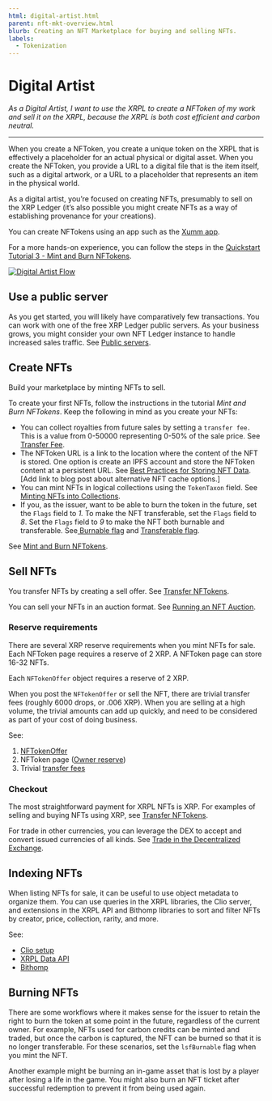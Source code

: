 ```yaml
---
html: digital-artist.html
parent: nft-mkt-overview.html
blurb: Creating an NFT Marketplace for buying and selling NFTs.
labels:
  - Tokenization
---
```

# Digital Artist

_As a Digital Artist, I want to use the XRPL to create a NFToken of my work and sell it on the XRPL, because the XRPL is both cost efficient and carbon neutral._

---

When you create a NFToken, you create a unique token on the XRPL that is effectively a placeholder for an actual physical or digital asset. When you create the NFToken, you provide a URL to a digital file that is the item itself, such as a digital artwork, or a URL to a placeholder that represents an item in the physical world.

As a digital artist, you’re focused on creating NFTs, presumably to sell on the XRP Ledger (it’s  also possible you might create NFTs as a way of establishing provenance for your creations).

You can create NFTokens using an app such as the [Xumm app](https://xumm.app).

For a more hands-on experience, you can follow the steps in the [Quickstart Tutorial 3 - Mint and Burn NFTokens](mint-and-burn-nftokens.html). 

[![Digital Artist Flow](img/nft-mkt-digital-artist.png "Digital Artist Flow")](img/nft-mkt-digital-artist.png)

## Use a public server

As you get started, you will likely have comparatively few transactions. You can work with one of the free XRP Ledger public servers. As your business grows, you might consider your own NFT Ledger instance to handle increased sales traffic. See [Public servers](public-servers.html).

## Create NFTs

Build your marketplace by minting NFTs to sell.

To create your first NFTs, follow the instructions in the tutorial _Mint and Burn NFTokens_. Keep the following in mind as you create your NFTs:

* You can collect royalties from future sales by setting a <code>transfer fee<em>. </em></code>This is a value from 0-50000 representing 0-50% of the sale price. See [Transfer Fee](nftoken.html#transferfee).
* The NFToken URL is a link to the location where the content of the NFT is stored. One option is create an IPFS account and store the NFToken content at a persistent URL. See [Best Practices for Storing NFT Data](https://docs.ipfs.io/how-to/best-practices-for-nft-data). [Add link to blog post about alternative NFT cache options.]
* You can mint NFTs in logical collections using the <code>TokenTaxon</code> field. See [Minting NFTs into Collections](nft-collections.html#minting-nfts-into-collections).
* If you, as the issuer, want to be able to burn the token in the future, set the <code>Flags</code> field to <em>1.</em> To make the NFT transferable, set the <code>Flags</code> field to <em>8</em>. Set the <code>Flags</code> field to <em>9</em> to make the NFT both burnable and transferable. See[ Burnable flag](nftoken.html#nftoken-flags) and [Transferable flag](nftoken.html#nftoken-flags).

See [Mint and Burn NFTokens](mint-and-burn-nftokens.html).

## Sell NFTs

You transfer NFTs by creating a sell offer. See [Transfer NFTokens](transfer-nftokens.html).

You can sell your NFTs in an auction format. See [Running an NFT Auction](nftoken-auctions.html#running-an-nft-auction).

### Reserve requirements

There are several XRP reserve requirements when you mint NFTs for sale. Each NFToken page requires a reserve of 2 XRP. A NFToken page can store 16-32 NFTs.

Each `NFTokenOffer` object requires a reserve of 2 XRP.

When you post the `NFTokenOffer` or sell the NFT, there are trivial transfer fees (roughly 6000 drops, or .006 XRP). When you are selling at a high volume, the trivial amounts can add up quickly, and need to be considered as part of your cost of doing business.

See:

1. [NFTokenOffer](nft-reserve-requirements.html#nftokenoffer-reserve)
2. NFToken page ([Owner reserve](nft-reserve-requirements.html#owner-reserve))
3. Trivial [transfer fees](transfer-fees.html)

### Checkout

The most straightforward payment for XRPL NFTs is XRP. For examples of selling and buying NFTs using XRP, see [Transfer NFTokens](transfer-nftokens.html).

For trade in other currencies, you can leverage the DEX to accept and convert issued currencies of all kinds. See [Trade in the Decentralized Exchange](trade-in-the-decentralized-exchange.html#trade-in-the-decentralized-exchange).

<!-- 

* [Crypto payment](transfer-nftokens.html)(mention **<code>lsfOnlyXRP flag)</code></strong>
* Leveraging the DEX to accept and convert issued currencies of all kinds. See [Trade in the Decentralized Exchange](trade-in-the-decentralized-exchange.html#trade-in-the-decentralized-exchange).
* Fiat payment ([Cross-currency payments](cross-currency-payments.html))
* On-chain validation of completing transactions
 -->

## Indexing NFTs

When listing NFTs for sale, it can be useful to use object metadata to organize them. You can use queries in the XRPL libraries, the Clio server, and extensions in the XRPL API and Bithomp libraries to sort and filter NFTs by creator, price, collection, rarity, and more.

See:

- [Clio setup](install-clio-on-ubuntu.html) 
- [XRPL Data API](https://api.xrpldata.com/docs/static/index.html#/)
- [Bithomp](https://docs.bithomp.com/#nft-xls-20)


## Burning NFTs

There are some workflows where it makes sense for the issuer to retain the right to burn the token at some point in the future, regardless of the current owner. For example, NFTs used for carbon credits can be minted and traded, but once the carbon is captured, the NFT can be burned so that it is no longer transferable. For these scenarios, set the `lsfBurnable` flag when you mint the NFT.

Another example might be burning an in-game asset that is lost by a player after losing a life in the game. You might also burn an NFT ticket after successful redemption to prevent it from being used again.